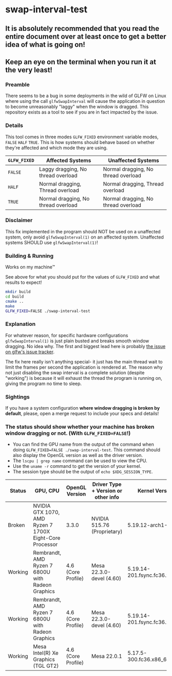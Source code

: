 # swap-interval-test

## It is absolutely recommended that you read the entire document over at least once to get a better idea of what is going on!

## Keep an eye on the terminal when you run it at the very least!

### Preamble

There seems to be a bug in some deployments in the wild of GLFW on Linux
where using the call `glfwSwapInterval` will cause the application in
question to become unreasonably "laggy" when the window is dragged. This
repository exists as a tool to see if you are in fact impacted by the issue.

### Details

This tool comes in three modes `GLFW_FIXED` environment variable modes,
`FALSE` `HALF` `TRUE`. This is how systems should behave based on whether
they're affected and which mode they are using.

| `GLFW_FIXED` | Affected Systems                    | Unaffected Systems                  |
|--------------|-------------------------------------|-------------------------------------|
| `FALSE`      | Laggy dragging, No thread overload  | Normal dragging, No thread overload |
| `HALF`       | Normal dragging, Thread overload    | Normal dragging, Thread overload    |
| `TRUE`       | Normal dragging, No thread overload | Normal dragging, No thread overload |

### Disclaimer

This fix implemented in the program should NOT be used on a unaffected system,
only avoid `glfwSwapInterval(1)` on an affected system. Unaffected systems SHOULD
use `glfwSwapInterval(1)`!

### Building & Running

Works on my machine™

See above for what you should put for the values of `GLFW_FIXED` and what results
to expect!

```bash
mkdir build
cd build
cmake ..
make
GLFW_FIXED=FALSE ./swap-interval-test
```

### Explanation

For whatever reason, for specific hardware configurations `glfwSwapInterval(1)` is just
plain busted and breaks smooth window dragging. No idea why. The first and biggest lead
here is probably [the issue on glfw's issue tracker](https://github.com/glfw/glfw/issues/1016).

The fix here really isn't anything special- it just has the main thread wait to limit the
frames per second the application is rendered at. The reason why not just disabling the
swap interval is a complete solution (despite "working") is because it will exhaust the
thread the program is running on, giving the program no time to sleep.

### Sightings

If you have a system configuration **where window dragging is broken by default**,
please, open a merge request to include your specs and details!

### **The status should show whether your machine has broken window dragging or not. (With `GLFW_FIXED=FALSE`!)**

- You can find the GPU name from the output of the command when doing
  `GLFW_FIXED=FALSE ./swap-interval-test`. This command should also display
  the OpenGL version as well as the driver version.
- The `lscpu | grep name` command can be used to view the CPU.
- Use the `uname -r` command to get the version of your kernel.
- The session type should be the output of `echo $XDG_SESSION_TYPE`.

| Status  | GPU, CPU                                                | OpenGL Version     | Driver Type + Version or other info | Kernel Version                | Session Type | Additional Info |
|---------|---------------------------------------------------------|--------------------|-------------------------------------|-------------------------------|--------------|-----------------|
| Broken  | NVIDIA GTX 1070, AMD Ryzen 7 1700X Eight-Core Processor | 3.3.0              | NVIDIA 515.76 (Proprietary)         | 5.19.12-arch1-1               | x11          | GNOME 42        |
| Working | Rembrandt, AMD Ryzen 7 6800U with Radeon Graphics       | 4.6 (Core Profile) | Mesa 22.3.0-devel (4.60)            | 5.19.14-201.fsync.fc36.x86_64 | wayland      | GNOME 42        |
| Working | Rembrandt, AMD Ryzen 7 6800U with Radeon Graphics       | 4.6 (Core Profile) | Mesa 22.3.0-devel (4.60)            | 5.19.14-201.fsync.fc36.x86_64 | x11          | GNOME 42        |
| Working | Mesa Intel(R) Xe Graphics (TGL GT2)                     | 4.6 (Core Profile) | Mesa 22.0.1                         | 5.17.5-300.fc36.x86_64                         | wayland      | GNOME 42        |
